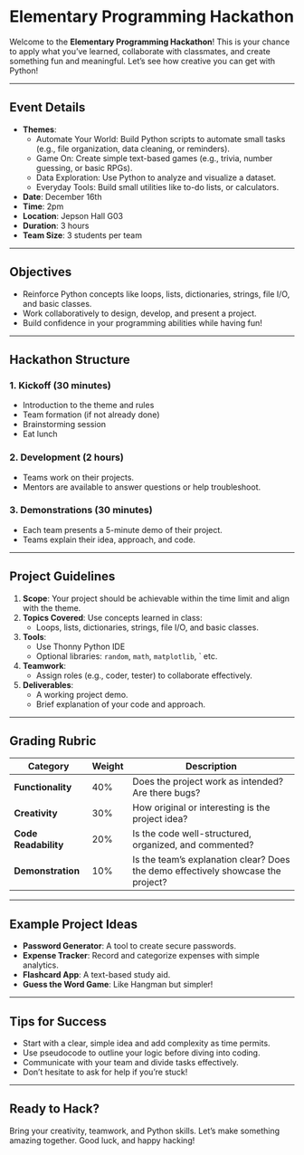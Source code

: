 
# Elementary Programming Hackathon

Welcome to the **Elementary Programming Hackathon**! This is your chance to apply what you’ve learned, collaborate with classmates, and create something fun and meaningful. Let’s see how creative you can get with Python!

---

## **Event Details**
- **Themes**: 
    - Automate Your World: Build Python scripts to automate small tasks (e.g., file organization, data cleaning, or reminders).
    - Game On: Create simple text-based games (e.g., trivia, number guessing, or basic RPGs).
    - Data Exploration: Use Python to analyze and visualize a dataset.
    - Everyday Tools: Build small utilities like to-do lists, or calculators.
- **Date**: December 16th
- **Time**: 2pm
- **Location**: Jepson Hall G03
- **Duration**: 3 hours
- **Team Size**: 3 students per team

---

## **Objectives**
- Reinforce Python concepts like loops, lists, dictionaries, strings, file I/O, and basic classes.
- Work collaboratively to design, develop, and present a project.
- Build confidence in your programming abilities while having fun!

---

## **Hackathon Structure**
### 1. **Kickoff (30 minutes)**
- Introduction to the theme and rules
- Team formation (if not already done)
- Brainstorming session
- Eat lunch

### 2. **Development (2 hours)**
- Teams work on their projects.
- Mentors are available to answer questions or help troubleshoot.

### 3. **Demonstrations (30 minutes)**
- Each team presents a 5-minute demo of their project.
- Teams explain their idea, approach, and code.

---

## **Project Guidelines**
1. **Scope**: Your project should be achievable within the time limit and align with the theme.
2. **Topics Covered**: Use concepts learned in class:
   - Loops, lists, dictionaries, strings, file I/O, and basic classes.
3. **Tools**:
   - Use Thonny Python IDE 
   - Optional libraries: `random`, `math`, `matplotlib`, ` etc.
4. **Teamwork**:
   - Assign roles (e.g., coder, tester) to collaborate effectively.
5. **Deliverables**:
   - A working project demo.
   - Brief explanation of your code and approach.

---

## **Grading Rubric**
| **Category**         | **Weight** | **Description**                                                                 |
|-----------------------|------------|---------------------------------------------------------------------------------|
| **Functionality**     | 40%        | Does the project work as intended? Are there bugs?                             |
| **Creativity**        | 30%        | How original or interesting is the project idea?                               |
| **Code Readability**  | 20%        | Is the code well-structured, organized, and commented?                         |
| **Demonstration**     | 10%        | Is the team’s explanation clear? Does the demo effectively showcase the project? |

---

## **Example Project Ideas**
- **Password Generator**: A tool to create secure passwords.
- **Expense Tracker**: Record and categorize expenses with simple analytics.
- **Flashcard App**: A text-based study aid.
- **Guess the Word Game**: Like Hangman but simpler!

---

## **Tips for Success**
- Start with a clear, simple idea and add complexity as time permits.
- Use pseudocode to outline your logic before diving into coding.
- Communicate with your team and divide tasks effectively.
- Don’t hesitate to ask for help if you’re stuck!

---


## **Ready to Hack?**
Bring your creativity, teamwork, and Python skills. Let’s make something amazing together. Good luck, and happy hacking!
